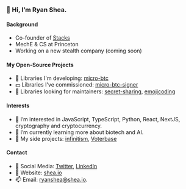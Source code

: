 ### 👋 Hi, I’m Ryan Shea.

#### Background

- Co-founder of [Stacks](https://www.stacks.co/)
- MechE & CS at Princeton
- Working on a new stealth company (coming soon)

#### My Open-Source Projects

- 🧰 Libraries I'm developing: [micro-btc](https://github.com/micro-btc/micro-btc)
- 💵 Libraries I've commissioned: [micro-btc-signer](https://github.com/shea256/micro-btc-signer)
- 👀 Libraries looking for maintainers: [secret-sharing](https://github.com/shea256/secret-sharing), [emojicoding](https://github.com/shea256/emojicoding)

#### Interests

- 💞️ I’m interested in JavaScript, TypeScript, Python, React, NextJS, cryptography and cryptocurrency.
- 🌱 I’m currently learning more about biotech and AI.
- 📁 My side projects: [infinitism](https://www.infinitism.com/), [Voterbase](https://www.voterbase.com/)

#### Contact

- 🐤 Social Media: [Twitter](https://twitter.com/ryaneshea), [LinkedIn](https://www.linkedin.com/in/ryaneshea/)
- 🔗 Website: [shea.io](https://www.shea.io/)
- 📫 Email: [ryanshea@shea.io](mailto:ryanshea@shea.io).
